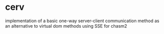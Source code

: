 # cerv
implementation of a basic one-way server-client communication method as an alternative to virtual dom methods using SSE for chasm2
